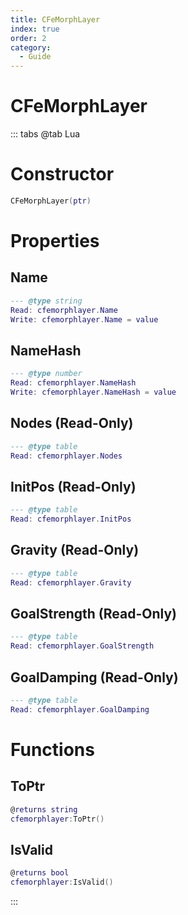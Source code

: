 ```yaml
---
title: CFeMorphLayer
index: true
order: 2
category:
  - Guide
---
```


# CFeMorphLayer

::: tabs
@tab Lua
# Constructor
```lua
CFeMorphLayer(ptr)
```
# Properties
## Name 
```lua
--- @type string
Read: cfemorphlayer.Name
Write: cfemorphlayer.Name = value
```
## NameHash 
```lua
--- @type number
Read: cfemorphlayer.NameHash
Write: cfemorphlayer.NameHash = value
```
## Nodes (Read-Only)
```lua
--- @type table
Read: cfemorphlayer.Nodes
```
## InitPos (Read-Only)
```lua
--- @type table
Read: cfemorphlayer.InitPos
```
## Gravity (Read-Only)
```lua
--- @type table
Read: cfemorphlayer.Gravity
```
## GoalStrength (Read-Only)
```lua
--- @type table
Read: cfemorphlayer.GoalStrength
```
## GoalDamping (Read-Only)
```lua
--- @type table
Read: cfemorphlayer.GoalDamping
```
# Functions
## ToPtr
```lua
@returns string
cfemorphlayer:ToPtr()
```
## IsValid
```lua
@returns bool
cfemorphlayer:IsValid()
```

:::